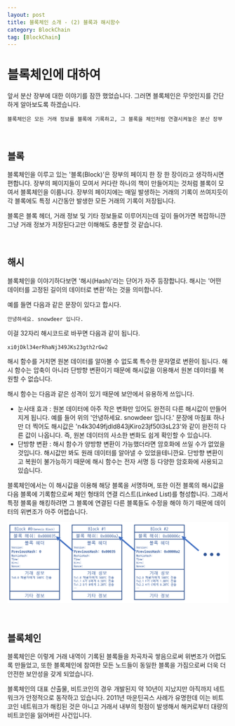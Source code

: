```yaml
---
layout: post
title: 블록체인 소개 - (2) 블록과 해시함수
category: BlockChain
tag: [BlockChain]
---
```

# 블록체인에 대하여

앞서 분산 장부에 대한 이야기를 잠깐 했었습니다. 그러면 블록체인은 무엇인지를 간단하게 알아보도록 하겠습니다.

~~~
블록체인은 모든 거래 정보를 블록에 기록하고, 그 블록을 체인처럼 연결시켜놓은 분산 장부
~~~

<br>

## 블록

블록체인을 이루고 있는 '블록(Block)'은 장부의 페이지 한 장 한 장이라고 생각하시면 편합니다. 장부의 페이지들이 모여서 커다란 하나의 책이 만들어지는 것처럼 블록이 모여서 블록체인을 이룹니다. 장부의 페이지에는 매일 발생하는 거래의 기록이 쓰여지듯이 각 블록에도 특정 시간동안 발생한 모든 거래의 기록이 저장됩니다. 

블록은 블록 헤더, 거래 정보 및 기타 정보들로 이루어지는데 깊이 들어가면 복잡하니깐 그냥 거래 정보가 저장된다고만 이해해도 충분할 것 같습니다.

<br>

## 해시

블록체인을 이야기하다보면 '해시(Hash)'라는 단어가 자주 등장합니다. 해시는 '어떤 데이터를 고정된 길이의 데이터로 변환'하는 것을 의미합니다. 

예를 들면 다음과 같은 문장이 있다고 합시다.

~~~
안녕하세요. snowdeer 입니다.
~~~

이걸 32자리 해시코드로 바꾸면 다음과 같이 됩니다.

~~~
xi0jDkl34erRhaNj349JKs23gth2rGw2
~~~

해시 함수를 거치면 원본 데이터를 알아볼 수 없도록 특수한 문자열로 변환이 됩니다. 해시 함수는 압축이 아니라 단방향 변환이기 때문에 해시값을 이용해서 원본 데이터를 복원할 수 없습니다.

해시 함수는 다음과 같은 성격이 있기 때문에 보안에서 유용하게 쓰입니다.

* 눈사태 효과 : 원본 데이터에 아주 작은 변화만 있어도 완전히 다른 해시값이 만들어지게 됩니다. 예를 들어 위의 '안녕하세요. snowdeer 입니다.' 문장에 마침표 하나만 더 찍어도 해시값은 'n4k3049fjdId843jKiro23jf50l3sL23'와 같이 완전히 다른 값이 나옵니다. 즉, 원본 데이터의 사소한 변화도 쉽게 확인할 수 있습니다.
* 단방향 변환 : 해시 함수가 양방향 변환이 가능했더라면 암호화에 쓰일 수가 없었을 것입니다. 해시값만 봐도 원래 데이터를 알아낼 수 있었을테니깐요. 단방향 변환이고 복원이 불가능하기 때문에 해시 함수는 전자 서명 등 다양한 암호화에 사용되고 있습니다.

블록체인에서는 이 해시값을 이용해 해당 블록을 서명하며, 또한 이전 블록의 해시값을 다음 블록에 기록함으로써 체인 형태의 연결 리스트(Linked List)를 형성합니다. 그래서 특정 블록을 해킹하려면 그 블록에 연결된 다른 블록들도 수정을 해야 하기 때문에 데이터의 위변조가 아주 어렵습니다.

![Image](/assets/blockchain/007.png)

<br>

## 블록체인

블록체인은 이렇게 거래 내역이 기록된 블록들을 차곡차곡 쌓음으로써 위변조가 어렵도록 만들었고, 또한 블록체인에 참여한 모든 노드들이 동일한 블록을 가짐으로써 더욱 더 안전한 보안성을 갖게 되었습니다.

블록체인의 대표 산출물, 비트코인의 경우 개발된지 약 10년이 지났지만 아직까지 네트워크가 안정적으로 동작하고 있습니다. 2011년 마운틴곡스 사례가 유명한데 이는 비트코인 네트워크가 해킹된 것은 아니고 거래서 내부의 헛점이 발생해서 해커로부터 대량의 비트코인을 잃어버린 사건입니다.
